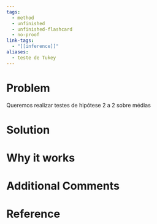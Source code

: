 ```yaml
---
tags:
  - method
  - unfinished
  - unfinished-flashcard
  - no-proof
link-tags:
  - "[[inference]]"
aliases:
  - teste de Tukey
---
```

# Problem
Queremos realizar testes de hipótese 2 a 2 sobre médias 

# Solution


# Why it works


# Additional Comments


# Reference





